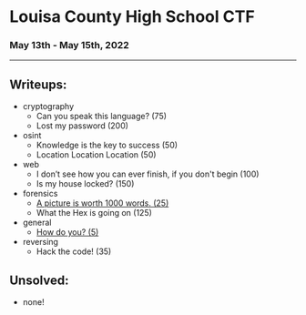 # Louisa County High School CTF
### May 13th - May 15th, 2022
***
## Writeups:
- cryptography
  - Can you speak this language? (75)
  - Lost my password (200)
- osint
  - Knowledge is the key to success (50)
  - Location Location Location (50)
- web
  - I don’t see how you can ever finish, if you don't begin (100)
  - Is my house locked? (150)
- forensics
  - [A picture is worth 1000 words. (25)](./forensics/apictureisworth1k.md)
  - What the Hex is going on (125)
- general
  - [How do you? (5)](./general/howdoyou.md)
- reversing
  - Hack the code! (35)

## Unsolved:
- none!
